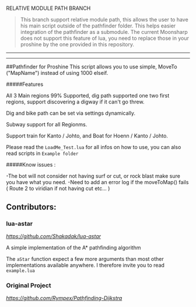 #####
RELATIVE MODULE PATH BRANCH
>This branch support relative module path, this allows the user to
have his main script outside of the pathfinder folder.
This helps easier integration of the pathfinder as a submodule.
The current Moonsharp does not support this feature of lua,
you need to replace those in your proshine by the one provided
in this repository.
---
---
##Pathfinder for Proshine
This script allows you to use simple, MoveTo ("MapName") instead of using 1000 elseif.

#####Features

All 3 Main regions 99% Supported, dig path supported one two first regions, support discovering a digway if it can't go threw.

Dig and bike path can be set via settings dynamically.

Subway support for all Regionms.

Support train for Kanto / Johto, and Boat for Hoenn / Kanto / Johto.

Please read the `LoadMe_Test.lua` for all infos on how to use, you can also read scripts in `Example folder`

#####Know issues :

-The bot will not consider not having surf or cut, or rock blast make sure you have what you need.
-Need to add an error log if the moveToMap() fails ( Route 2 to viridian if not having cut etc... )

## Contributors:

### lua-astar
*https://github.com/Shakadak/lua-astar*

A simple implementation of the A* pathfinding algorithm

The `aStar` function expect a few more arguments than most other implementations available anywhere.
I therefore invite you to read `example.lua`

### Original Project
*https://github.com/Rympex/Pathfinding-Dijkstra*
